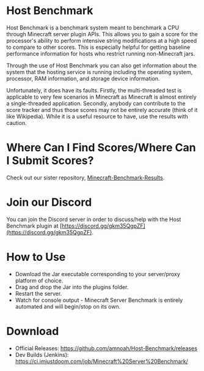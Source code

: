 # Host Benchmark

Host Benchmark is a benchmark system meant to benchmark a CPU through Minecraft server plugin APIs. This allows you to gain a score for the processor's ability to perform intensive string modifications at a high speed to compare to other scores. This is especially helpful for getting baseline performance information for hosts who restrict running non-Minecraft jars.

Through the use of Host Benchmark you can also get information about the system that the hosting service is running including the operating system, processor, RAM information, and storage device information.

Unfortunately, it does have its faults. Firstly, the multi-threaded test is applicable to very few scenarios in Minecraft as Minecraft is almost entirely a single-threaded application. Secondly, anybody can contribute to the score tracker and thus those scores may not be entirely accurate (think of it like Wikipedia). While it is a useful resource to have, use the results with caution.

# Where Can I Find Scores/Where Can I Submit Scores?

Check out our sister repository, [Minecraft-Benchmark-Results](https://github.com/amnoah/Host-Benchmark-Results).

# Join our Discord

You can join the Discord server in order to discuss/help with the Host Benchmark plugin at [https://discord.gg/gkm35QgpZF](https://discord.gg/gkm35QgpZF).

# How to Use

- Download the Jar executable corresponding to your server/proxy platform of choice.
- Drag and drop the Jar into the plugins folder.
- Restart the server.
- Watch for console output - Minecraft Server Benchmark is entirely automated and will begin/stop on its own.

# Download

- Official Releases: https://github.com/amnoah/Host-Benchmark/releases
- Dev Builds (Jenkins): https://ci.imjustdoom.com/job/Minecraft%20Server%20Benchmark/
